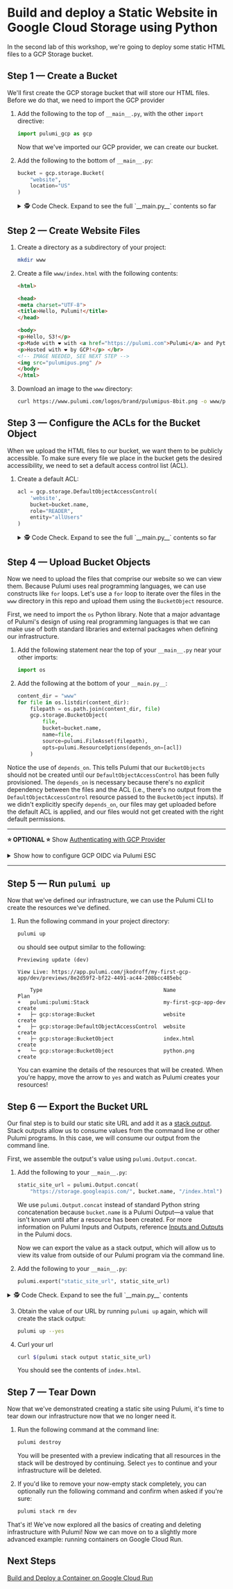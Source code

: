 # Build and deploy a Static Website in Google Cloud Storage using Python

In the second lab of this workshop, we're going to deploy some static HTML files to a GCP Storage bucket.

## Step 1 &mdash; Create a Bucket

We'll first create the GCP storage bucket that will store our HTML files. Before we do that, we need to import the GCP provider

1. Add the following to the top of `__main__.py`, with the other `import` directive:

    ```python
    import pulumi_gcp as gcp
    ```

    Now that we've imported our GCP provider, we can create our bucket.

2. Add the following to the bottom of `__main__.py`:

    ```python
    bucket = gcp.storage.Bucket(
        "website",
        location="US"
    )
    ```

    <details>
    <summary> 🕵️ Code Check. Expand to see the full `__main.py__` contents so far </summary>
    At this stage, your `__main__.py` file should match the following code:

    ```python
    """A Python Pulumi program"""

    import pulumi
    import pulumi_gcp as gcp

    bucket = gcp.storage.Bucket(
        "website",
        location="US"
    )
    ```

    </details>

## Step 2 &mdash; Create Website Files

1. Create a directory as a subdirectory of your project:

    ```bash
    mkdir www
    ```

2. Create a file `www/index.html` with the following contents:

    ```html
    <html>

    <head>
    <meta charset="UTF-8">
    <title>Hello, Pulumi!</title>
    </head>

    <body>
    <p>Hello, S3!</p>
    <p>Made with ❤️ with <a href="https://pulumi.com">Pulumi</a> and Python</p>
    <p>Hosted with ❤️ by GCP!</p> </br>
    <!-- IMAGE NEEDED, SEE NEXT STEP -->
    <img src="pulumipus.png" />
    </body>
    </html>
    ```

3. Download an image to the `www` directory:

    ```bash
    curl https://www.pulumi.com/logos/brand/pulumipus-8bit.png -o www/pulumipus.png
    ```

## Step 3 &mdash; Configure the ACLs for the Bucket Object

When we upload the HTML files to our bucket, we want them to be publicly accessible. To make sure every file we place in the bucket gets the desired accessibility, we need to set a default access control list (ACL).

1. Create a default ACL:

    ```python
    acl = gcp.storage.DefaultObjectAccessControl(
        'website',
        bucket=bucket.name,
        role="READER",
        entity="allUsers"
    )
    ```

    <details>
    <summary>🕵️ Code Check. Expand to see the full `__main.py__` contents so far </summary>
    At this stage, your `__main__.py` file should match the following code:

    ```python
    """A Python Pulumi program"""

    import pulumi
    import pulumi_gcp as gcp

    bucket = gcp.storage.Bucket(
        "website",
        location="US"
    )

    acl = gcp.storage.DefaultObjectAccessControl(
        "website",
        bucket=bucket.name,
        role="READER",
        entity="allUsers"
    )
    ```

    </details>

## Step 4 &mdash; Upload Bucket Objects

Now we need to upload the files that comprise our website so we can view them. Because Pulumi uses real programming languages, we can use constructs like `for` loops. Let's use a `for` loop to iterate over the files in the `www` directory in this repo and upload them using the `BucketObject` resource.

First, we need to import the `os` Python library. Note that a major advantage of Pulumi's design of using real programming languages is that we can make use of both standard libraries and external packages when defining our infrastructure.

1. Add the following statement near the top of your `__main__.py` near your other imports:

    ```python
    import os
    ```

2. Add the following at the bottom of your `__main.py__`:

    ```python
    content_dir = "www"
    for file in os.listdir(content_dir):
        filepath = os.path.join(content_dir, file)
        gcp.storage.BucketObject(
            file,
            bucket=bucket.name,
            name=file,
            source=pulumi.FileAsset(filepath),
            opts=pulumi.ResourceOptions(depends_on=[acl])
        )
    ```

Notice the use of `depends_on`. This tells Pulumi that our `BucketObjects` should not be created until our `DefaultObjectAccessControl` has been fully provisioned. The `depends_on` is necessary because there's no _explicit_ dependency between the files and the ACL (i.e., there's no output from the `DefaultObjectAccessControl` resource passed to the `BucketObject` inputs). If we didn't explicitly specify `depends_on`, our files may get uploaded before the default ACL is applied, and our files would not get created with the right default permissions.

---

**⭐️ OPTIONAL ⭐️** Show [Authenticating with GCP Provider](https://www.pulumi.com/registry/packages/gcp/installation-configuration/#authentication-methods?utm_source=GitHub&utm_medium=referral&utm_campaign=workshops)

<details>
<summary> Show how to configure GCP OIDC via Pulumi ESC </summary>

There are multiple ways of configuring the GCP Provider with credentials. While most folks will configure the `gcloud` CLI as a getting-started solution; a more secure way is to fetch dynamic credentials from an external secrets manager solution. I'm going to use Pulumi ESC to do OIDC. In your sandbox environment, I've copied a reference code on how to configure this and if there're any questions here, please post them in the Q&A tab.

Presenter: Please add the following to an `oidc-gcp` ESC Environment:

```yaml
# NOTE THIS IS HERE JUST FOR REFERENCE.
#
# I HAVE **NOT** AUTHORIZED THIS PULUMI ORGANIZATION
# TO USE MY GOOGLE CLOUD OIDC
# TO DO SO, I'D HAVE TO UPDATE MY AUDIENCE LIST ON GCP
#
# ALSO, NOTE THE GCP PROJECT NEEDS TO BE NUMERICAL VALUE
values:
  gcp:
    login:
      fn::open::gcp-login:
        project: 5631433690
        oidc:
          workloadPoolId: prod-pool
          providerId: pulumi-cloud-oidc
          serviceAccount: pulumi-cloud@pulumi-workshops-project.iam.gserviceaccount.com
  environmentVariables:
    GOOGLE_PROJECT: ${gcp.login.project}
    CLOUDSDK_AUTH_ACCESS_TOKEN: ${gcp.login.accessToken}
    GOOGLE_REGION: us-central1
    PULUMI_GCP_SKIP_REGION_VALIDATION: true
  pulumiConfig:
    gcp:accessToken: ${gcp.login.accessToken}
    gcp:region: us-central1
    gcp:project: pulumi-workshops-project
```

We're going to [add a reference to GCP OIDC config environment in my Dev stack via the Pulumi CLI](https://www.pulumi.com/docs/cli/commands/pulumi_config_env_add/?utm_source=GitHub&utm_medium=referral&utm_campaign=workshops)

```bash
pulumi config env add oidc-gcp
```

</details>

---

## Step 5 &mdash; Run `pulumi up`

Now that we've defined our infrastructure, we can use the Pulumi CLI to create the resources we've defined.

1. Run the following command in your project directory:

    ```bash
    pulumi up
    ```

    ou should see output similar to the following:

    ```text
    Previewing update (dev)

    View Live: https://app.pulumi.com/jkodroff/my-first-gcp-app/dev/previews/8e2d59f2-bf22-4491-ac44-208bcc485ebc

        Type                                       Name                  Plan
    +   pulumi:pulumi:Stack                        my-first-gcp-app-dev  create
    +   ├─ gcp:storage:Bucket                      website               create
    +   ├─ gcp:storage:DefaultObjectAccessControl  website               create
    +   ├─ gcp:storage:BucketObject                index.html            create
    +   └─ gcp:storage:BucketObject                python.png            create
    ```

    You can examine the details of the resources that will be created. When you're happy, move the arrow to `yes` and watch as Pulumi creates your resources!

## Step 6 &mdash; Export the Bucket URL

Our final step is to build our static site URL and add it as a [stack output](https://www.pulumi.com/learn/building-with-pulumi/stack-outputs/?utm_source=GitHub&utm_medium=referral&utm_campaign=workshops). Stack outputs allow us to consume values from the command line or other Pulumi programs. In this case, we will consume our output from the command line.

First, we assemble the output's value using `pulumi.Output.concat`.

1. Add the following to your `__main__.py`:

    ```python
    static_site_url = pulumi.Output.concat(
        "https://storage.googleapis.com/", bucket.name, "/index.html")
    ```

    We use `pulumi.Output.concat` instead of standard Python string concatenation because `bucket.name` is a Pulumi Output&mdash;a value that isn't known until after a resource has been created. For more information on Pulumi Inputs and Outputs, reference [Inputs and Outputs](https://www.pulumi.com/docs/intro/concepts/inputs-outputs/?utm_source=GitHub&utm_medium=referral&utm_campaign=workshops) in the Pulumi docs.

    Now we can export the value as a stack output, which will allow us to view its value from outside of our Pulumi program via the command line.

2. Add the following to your `__main__.py`:

    ```python
    pulumi.export("static_site_url", static_site_url)
    ```

  <details>
  <summary>🕵️ Code Check. Expand to see the full `__main.py__` contents </summary>
   At the end of this lab, your `__main__.py` should look like this:

```python
"""A Python Pulumi program"""

import pulumi
import pulumi_gcp as gcp
import os

bucket = gcp.storage.Bucket(
    "website",
    location="US"
)

acl = gcp.storage.DefaultObjectAccessControl(
    'website',
    bucket=bucket.name,
    role="READER",
    entity="allUsers"
)

content_dir = "www"
for file in os.listdir(content_dir):
    filepath = os.path.join(content_dir, file)
    gcp.storage.BucketObject(
        file,
        bucket=bucket.name,
        name=file,
        source=pulumi.FileAsset(filepath),
        opts=pulumi.ResourceOptions(depends_on=[acl])
    )

static_site_url = pulumi.Output.concat(
    "https://storage.googleapis.com/", bucket.name, "/index.html")

pulumi.export("static_site_url", static_site_url)
```

</details>

3. Obtain the value of our URL by running `pulumi up` again, which will create the stack output:

    ```bash
    pulumi up --yes
    ```

4. Curl your url

    ```bash
    curl $(pulumi stack output static_site_url)
    ```

    You should see the contents of `index.html`.

## Step 7 &mdash; Tear Down

Now that we've demonstrated creating a static site using Pulumi, it's time to tear down our infrastructure now that we no longer need it.

1. Run the following command at the command line:

    ```bash
    pulumi destroy
    ```

    You will be presented with a preview indicating that all resources in the stack will be destroyed by continuing. Select `yes` to continue and your infrastructure will be deleted.

2. If you'd like to remove your now-empty stack completely, you can optionally run the following command and confirm when asked if you're sure:

    ```bash
    pulumi stack rm dev
    ```

That's it! We've now explored all the basics of creating and deleting infrastructure with Pulumi! Now we can move on to a slightly more advanced example: running containers on Google Cloud Run.

## Next Steps

[Build and Deploy a Container on Google Cloud Run](../lab-03/README.md)
